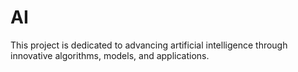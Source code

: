 # AI
This project is dedicated to advancing artificial intelligence through innovative algorithms, models, and applications.

